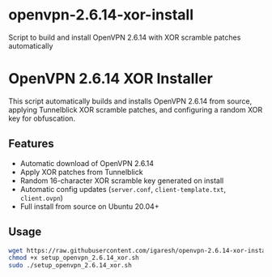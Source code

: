 # openvpn-2.6.14-xor-install
Script to build and install OpenVPN 2.6.14 with XOR scramble patches automatically

# OpenVPN 2.6.14 XOR Installer

This script automatically builds and installs OpenVPN 2.6.14 from source, applying Tunnelblick XOR scramble patches, and configuring a random XOR key for obfuscation.

## Features
- Automatic download of OpenVPN 2.6.14
- Apply XOR patches from Tunnelblick
- Random 16-character XOR scramble key generated on install
- Automatic config updates (`server.conf`, `client-template.txt`, `client.ovpn`)
- Full install from source on Ubuntu 20.04+

## Usage

```bash
wget https://raw.githubusercontent.com/igaresh/openvpn-2.6.14-xor-install/main/setup_openvpn_2.6.14_xor.sh
chmod +x setup_openvpn_2.6.14_xor.sh
sudo ./setup_openvpn_2.6.14_xor.sh
